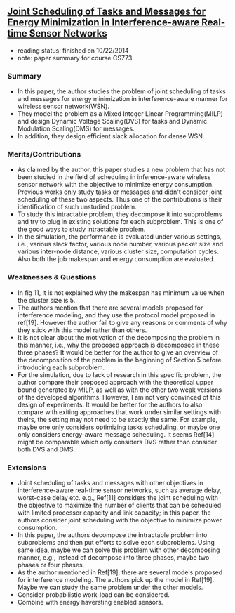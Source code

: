 ## [Joint Scheduling of Tasks and Messages for Energy Minimization in Interference-aware Real-time Sensor Networks](http://www.computer.org/csdl/trans/tm/preprint/06547140.pdf)

- reading status: finished on 10/22/2014
- note: paper summary for course CS773

### Summary
<!--
- What is the problem that is addressed in the paper? 
- Which techniques are used to prove the results or obtain the performance evaluation? 
- What are the main results/findings? 
Please do not copy sentences from the paper (or abstract), use your own words to show your own preparation/understanding.
-->
- In this paper, the author studies the problem of joint scheduling of tasks and messages for energy minimization in interference-aware manner for wireless sensor network(WSN). 
- They model the problem as a Mixed Integer Linear Programming(MILP) and design Dynamic Voltage Scaling(DVS) for tasks and Dynamic Modulation Scaling(DMS) for messages. 
- In addition, they design efficient slack allocation for dense WSN.

### Merits/Contributions
<!--In this part, try to identify the strong points of the paper. 
- How does it contribute to the field? 
- Is there anything particularly attractive about the approach (e.g. strong analytical results or comprehensive experimental evaluation)? 
- Any commendable aspects about the methodology?-->
- As claimed by the author, this paper studies a new problem that has not been studied in the field of scheduling in inference-aware wireless sensor network with the objective to minimize energy consumption. Previous works only study tasks or messages and didn't consider joint scheduling of these two aspects. Thus one of the contributions is their identification of such unstudied problem.
- To study this intractable problem, they decompose it into subproblems and try to plug in existing solutions for each subproblem. This is one of the good ways to study intractable problem.
- In the simulation, the performance is evaluated under various settings, i.e., various slack factor, various node number, various packet size and various inter-node distance, various cluster size, computation cycles. Also both the job makespan and energy consumption are evaluated. 

### Weaknesses & Questions
<!-- - What are the drawbacks of the approach adopted in the paper? 
- Any flaws in the technical content? 
- Problems with the simulation methodology? 
- Any exaggerated claims not supported by simulations or technical findings? 
- Are the comparisons made against other solutions proposed in the same area?-->
- In fig 11, it is not explained why the makespan has minimum value when the cluster size is 5. 
- The authors mention that there are several models proposed for interference modeling, and they use the protocol model proposed in ref[19]. However the author fail to give any reasons or comments of why they stick with this model rather than others. 
- It is not clear about the motivation of the decomposing the problem in this manner, i.e., why the proposed approach is decomposed in these three phases? It would be better for the author to give an overview of the decomposition of the problem in the beginning of Section 5 before introducing each subproblem.
- For the simulation, due to lack of research in this specific problem, the author compare their proposed approach with the theoretical upper bound generated by MILP, as well as with the other two weak versions of the developed algorithms. However, I am not very convinced of this design of experiments. It would be better for the authors to also compare with exiting approaches that work under similar settings with theirs, the setting may not need to be exactly the same. For example, maybe one only considers optimizing tasks scheduling, or maybe one only considers energy-aware message scheduling. It seems Ref[14] might be comparable which only considers DVS rather than consider both DVS and DMS. 



### Extensions
<!--- Any open and interesting research problems that you can identify after reading this paper? 
- Can you propose any extensions to this work? If so, how?-->
- Joint scheduling of tasks and messages with other objectives in interference-aware real-time sensor networks, such as average delay, worst-case delay etc. e.g., Ref[11] considers the joint scheduling with the objective to maximize the number of clients that can be scheduled with limited processor capacity and link capacity; in this paper, the authors consider joint scheduling with the objective to minimize power consumption.
- In this paper, the authors decompose the intractable problem into subproblems and then put efforts to solve each subproblems. Using same idea, maybe we can solve this problem with other decomposing manner, e.g., instead of decompose into three phases, maybe two phases or four phases. 
- As the author mentioned in Ref[19], there are several models proposed for interference modeling. The authors pick up the model in Ref[19]. Maybe we can study the same problem under the other models.
- Consider probabilistic work-load can be considered.
- Combine with energy haversting enabled sensors.
